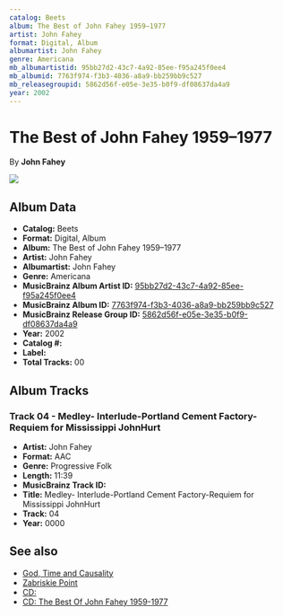 ```yaml
---
catalog: Beets
album: The Best of John Fahey 1959–1977
artist: John Fahey
format: Digital, Album
albumartist: John Fahey
genre: Americana
mb_albumartistid: 95bb27d2-43c7-4a92-85ee-f95a245f0ee4
mb_albumid: 7763f974-f3b3-4036-a8a9-bb259bb9c527
mb_releasegroupid: 5862d56f-e05e-3e35-b0f9-df08637da4a9
year: 2002
---
```


# The Best of John Fahey 1959–1977

By **John Fahey**

![](../../assets/beetscovers/John_Fahey-The_Best_of_John_Fahey_1959–1977.jpg)

## Album Data

- **Catalog:** Beets
- **Format:** Digital, Album
- **Album:** The Best of John Fahey 1959–1977
- **Artist:** John Fahey
- **Albumartist:** John Fahey
- **Genre:** Americana
- **MusicBrainz Album Artist ID:** [95bb27d2-43c7-4a92-85ee-f95a245f0ee4](https://musicbrainz.org/artist/95bb27d2-43c7-4a92-85ee-f95a245f0ee4)
- **MusicBrainz Album ID:** [7763f974-f3b3-4036-a8a9-bb259bb9c527](https://musicbrainz.org/release/7763f974-f3b3-4036-a8a9-bb259bb9c527)
- **MusicBrainz Release Group ID:** [5862d56f-e05e-3e35-b0f9-df08637da4a9](https://musicbrainz.org/release-group/5862d56f-e05e-3e35-b0f9-df08637da4a9)
- **Year:** 2002
- **Catalog #:** 
- **Label:** 
- **Total Tracks:** 00

## Album Tracks

### Track 04 - Medley- Interlude-Portland Cement Factory-Requiem for Mississippi JohnHurt

- **Artist:** John Fahey
- **Format:** AAC
- **Genre:** Progressive Folk
- **Length:** 11:39
- **MusicBrainz Track ID:** [](https://musicbrainz.org/recording/)
- **Title:** Medley- Interlude-Portland Cement Factory-Requiem for Mississippi JohnHurt
- **Track:** 04
- **Year:** 0000


## See also

- [God, Time and Causality](God__Time_and_Causality.md)
- [Zabriskie Point](Zabriskie_Point.md)
- [CD: ](../../CD/John_Fahey/John_Fahey.md)
- [CD: The Best Of John Fahey 1959-1977](../../CD/John_Fahey/The_Best_Of_John_Fahey_1959-1977.md)
